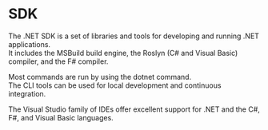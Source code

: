 # SDK

The .NET SDK is a set of libraries and tools for developing and running .NET applications.  
It includes the MSBuild build engine, the Roslyn (C# and Visual Basic) compiler, and the F# compiler.

Most commands are run by using the dotnet command.  
The CLI tools can be used for local development and continuous integration.

The Visual Studio family of IDEs offer excellent support for .NET and the C#, F#, and Visual Basic languages.
